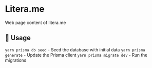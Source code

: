 # Litera.me

Web page content of litera.me

## 🚀 Usage

`yarn prisma db seed` - Seed the database with initial data
`yarn prisma generate` - Update the Prisma client
`yarn prisma migrate dev` - Run the migrations

